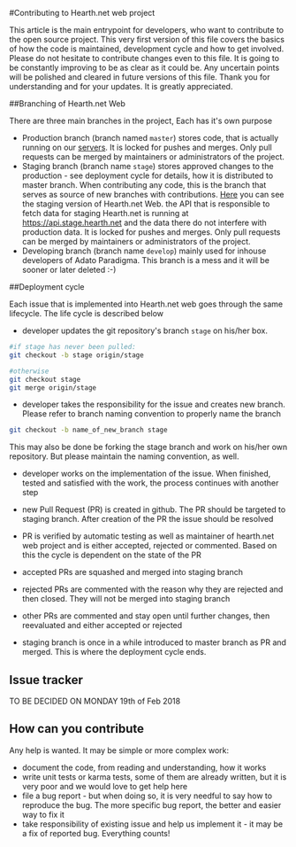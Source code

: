 #Contributing to Hearth.net web project

This article is the main entrypoint for developers, who want to contribute to the open source project. This very first 
version of this file covers the basics of how the code is maintained, development cycle and how to get involved. Please 
do not hesitate to contribute changes even to this file. It is going to be constantly improving to be as clear as it 
could be. Any uncertain points will be polished and cleared in future versions of this file. Thank you for understanding 
and for your updates. It is greatly appreciated. 

##Branching of Hearth.net Web

There are three main branches in the project, Each has it's own purpose

* Production branch (branch named `master`) stores code, that is actually running on our [servers](https://www.hearth.net). 
It is locked for pushes and merges. Only pull requests can be merged by maintainers or administrators of the project.  
* Staging branch (branch name `stage`) stores approved changes to the production - see deployment cycle for details, how
it is distributed to master branch. When contributing any code, this is the branch that serves as source of new branches
with contributions. [Here](https://stage.hearth.net) you can see the staging version of Hearth.net Web. the API that is
responsible to fetch data for staging Hearth.net is running at https://api.stage.hearth.net and the data there do not 
interfere with production data. It is locked for pushes and merges. Only pull requests can be merged by maintainers or 
administrators of the project.
* Developing branch (branch name `develop`) mainly used for inhouse developers of Adato Paradigma. This branch is a mess
and it will be sooner or later deleted :-) 

##Deployment cycle

Each issue that is implemented into Hearth.net web goes through the same lifecycle. The life cycle is described below

* developer updates the git repository's branch `stage` on his/her box.
```bash
#if stage has never been pulled:
git checkout -b stage origin/stage

#otherwise
git checkout stage
git merge origin/stage
```
* developer takes the responsibility for the issue and creates new branch. Please refer to branch naming convention to 
properly name the branch  
```bash
git checkout -b name_of_new_branch stage
```
This may also be done be forking the stage branch and work on his/her own repository. But please maintain the naming 
convention, as well. 

* developer works on the implementation of the issue. When finished, tested and satisfied with the work, the process 
continues with another step

* new Pull Request (PR) is created in github. The PR should be targeted to staging branch. After creation of the PR the 
issue should be resolved

* PR is verified by automatic testing as well as maintainer of hearth.net web project and is either accepted, rejected 
or commented. Based on this the cycle is dependent on the state of the PR

* accepted PRs are squashed and merged into staging branch

* rejected PRs are commented with the reason why they are rejected and then closed. They will not be merged into staging 
branch 

* other PRs are commented and stay open until further changes, then reevaluated and either accepted or rejected

* staging branch is once in a while introduced to master branch as PR and merged. This is where the deployment cycle 
ends.

## Issue tracker 

TO BE DECIDED ON MONDAY 19th of Feb 2018

## How can you contribute

Any help is wanted. It may be simple or more complex work: 
* document the code, from reading and understanding, how it works
* write unit tests or karma tests, some of them are already written, but it is very poor and we would love to get help 
here
* file a bug report - but when doing so, it is very needful to say how to reproduce the bug. The more specific bug report,
the better and easier way to fix it
* take responsibility of existing issue and help us implement it - it may be a fix of reported bug. Everything counts!

